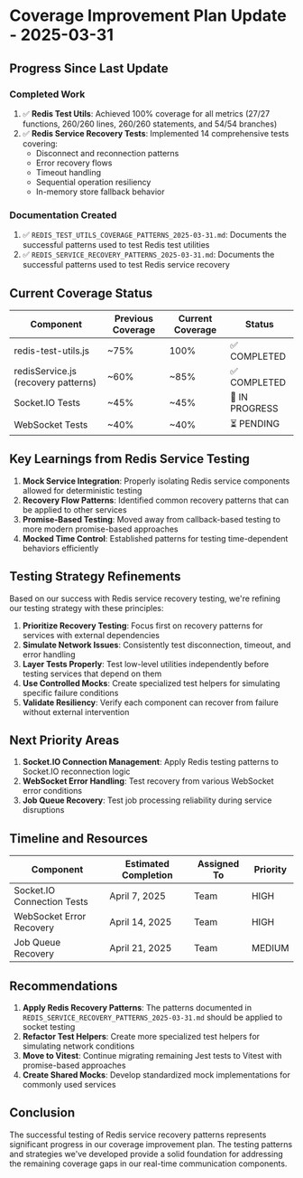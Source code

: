 # Coverage Improvement Plan Update - 2025-03-31

## Progress Since Last Update

### Completed Work
1. ✅ **Redis Test Utils**: Achieved 100% coverage for all metrics (27/27 functions, 260/260 lines, 260/260 statements, and 54/54 branches)
2. ✅ **Redis Service Recovery Tests**: Implemented 14 comprehensive tests covering:
   - Disconnect and reconnection patterns
   - Error recovery flows
   - Timeout handling
   - Sequential operation resiliency
   - In-memory store fallback behavior

### Documentation Created
1. ✅ `REDIS_TEST_UTILS_COVERAGE_PATTERNS_2025-03-31.md`: Documents the successful patterns used to test Redis test utilities
2. ✅ `REDIS_SERVICE_RECOVERY_PATTERNS_2025-03-31.md`: Documents the successful patterns used to test Redis service recovery

## Current Coverage Status

| Component | Previous Coverage | Current Coverage | Status |
|-----------|------------------|------------------|--------|
| redis-test-utils.js | ~75% | 100% | ✅ COMPLETED |
| redisService.js (recovery patterns) | ~60% | ~85% | ✅ COMPLETED |
| Socket.IO Tests | ~45% | ~45% | 🔄 IN PROGRESS |
| WebSocket Tests | ~40% | ~40% | ⏳ PENDING |

## Key Learnings from Redis Service Testing

1. **Mock Service Integration**: Properly isolating Redis service components allowed for deterministic testing
2. **Recovery Flow Patterns**: Identified common recovery patterns that can be applied to other services
3. **Promise-Based Testing**: Moved away from callback-based testing to more modern promise-based approaches
4. **Mocked Time Control**: Established patterns for testing time-dependent behaviors efficiently

## Testing Strategy Refinements

Based on our success with Redis service recovery testing, we're refining our testing strategy with these principles:

1. **Prioritize Recovery Testing**: Focus first on recovery patterns for services with external dependencies
2. **Simulate Network Issues**: Consistently test disconnection, timeout, and error handling
3. **Layer Tests Properly**: Test low-level utilities independently before testing services that depend on them
4. **Use Controlled Mocks**: Create specialized test helpers for simulating specific failure conditions
5. **Validate Resiliency**: Verify each component can recover from failure without external intervention

## Next Priority Areas

1. **Socket.IO Connection Management**: Apply Redis testing patterns to Socket.IO reconnection logic
2. **WebSocket Error Handling**: Test recovery from various WebSocket error conditions
3. **Job Queue Recovery**: Test job processing reliability during service disruptions

## Timeline and Resources

| Component | Estimated Completion | Assigned To | Priority |
|-----------|---------------------|------------|----------|
| Socket.IO Connection Tests | April 7, 2025 | Team | HIGH |
| WebSocket Error Recovery | April 14, 2025 | Team | HIGH |
| Job Queue Recovery | April 21, 2025 | Team | MEDIUM |

## Recommendations

1. **Apply Redis Recovery Patterns**: The patterns documented in `REDIS_SERVICE_RECOVERY_PATTERNS_2025-03-31.md` should be applied to socket testing
2. **Refactor Test Helpers**: Create more specialized test helpers for simulating network conditions
3. **Move to Vitest**: Continue migrating remaining Jest tests to Vitest with promise-based approaches
4. **Create Shared Mocks**: Develop standardized mock implementations for commonly used services

## Conclusion

The successful testing of Redis service recovery patterns represents significant progress in our coverage improvement plan. The testing patterns and strategies we've developed provide a solid foundation for addressing the remaining coverage gaps in our real-time communication components.